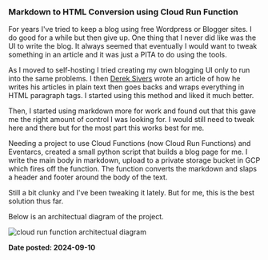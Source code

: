 
### Markdown to HTML Conversion using Cloud Run Function

For years I've tried to keep a blog using free Wordpress or Blogger sites.  I do
good for a while but then give up.  One thing that I never did like was the
UI to write the blog.  It always seemed that eventually I would want to tweak something
in an article and it was just a PITA to do using the tools.

As I moved to self-hosting I tried creating my own blogging UI only to run into the same
problems.  I then [Derek Sivers](sive.rs) wrote an article of how he writes his articles in
plain text then goes backs and wraps everything in HTML paragraph tags.  I started using 
this method and liked it much better.

Then, I started using markdown more for work and found out that this gave me the right
amount of control I was looking for.  I would still need to tweak here and there but
for the most part this works best for me.

Needing a project to use Cloud Functions (now Cloud Run Functions) and Eventarcs, created
a small python script that builds a blog page for me.  I write the main body in markdown,
upload to a private storage bucket in GCP which fires off the function.  The function
converts the markdown and slaps a header and footer around the body of the text.

Still a bit clunky and I've been tweaking it lately.  But for me, this is the best 
solution thus far.

Below is an architectual diagram of the project.

![cloud run function architectual diagram](https://storage.googleapis.com/scd-static-e7w4/img/md2html.drawio.svg)

**Date posted: 2024-09-10**
